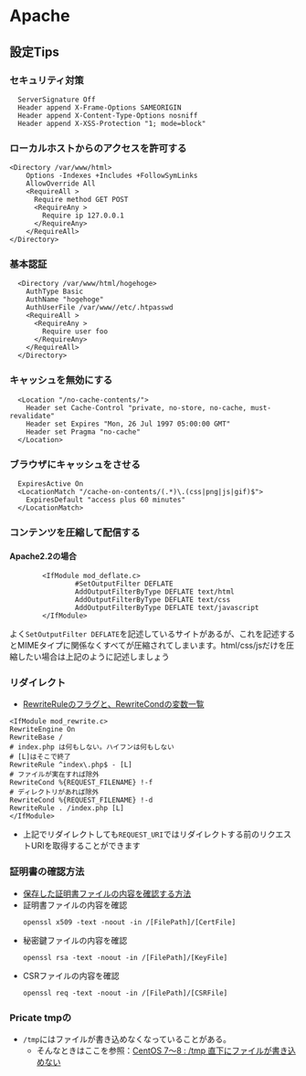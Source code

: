 # Apache
## 設定Tips
### セキュリティ対策
```
  ServerSignature Off
  Header append X-Frame-Options SAMEORIGIN
  Header append X-Content-Type-Options nosniff
  Header append X-XSS-Protection "1; mode=block"
```
### ローカルホストからのアクセスを許可する
```
<Directory /var/www/html>
    Options -Indexes +Includes +FollowSymLinks
    AllowOverride All
    <RequireAll >
      Require method GET POST
      <RequireAny >
        Require ip 127.0.0.1
      </RequireAny>
    </RequireAll>
</Directory>
```
### 基本認証
```
  <Directory /var/www/html/hogehoge>
    AuthType Basic
    AuthName "hogehoge"
    AuthUserFile /var/www//etc/.htpasswd
    <RequireAll >
      <RequireAny >
        Require user foo
      </RequireAny>
    </RequireAll>
  </Directory>
```
### キャッシュを無効にする
```
  <Location "/no-cache-contents/">
    Header set Cache-Control "private, no-store, no-cache, must-revalidate"
    Header set Expires "Mon, 26 Jul 1997 05:00:00 GMT"
    Header set Pragma "no-cache"
  </Location>
```
### ブラウザにキャッシュをさせる
```
  ExpiresActive On
  <LocationMatch "/cache-on-contents/(.*)\.(css|png|js|gif)$">
    ExpiresDefault "access plus 60 minutes"
  </LocationMatch>
```

### コンテンツを圧縮して配信する
#### Apache2.2の場合
```
        <IfModule mod_deflate.c>
                #SetOutputFilter DEFLATE
                AddOutputFilterByType DEFLATE text/html
                AddOutputFilterByType DEFLATE text/css
                AddOutputFilterByType DEFLATE text/javascript
        </IfModule>
```
よく`SetOutputFilter DEFLATE`を記述しているサイトがあるが、これを記述するとMIMEタイプに関係なくすべてが圧縮されてしまいます。html/css/jsだけを圧縮したい場合は上記のように記述しましょう

### リダイレクト
- [RewriteRuleのフラグと、RewriteCondの変数一覧](https://qiita.com/tsukaguitar/items/e37245260f0b1407341d)
```
<IfModule mod_rewrite.c>
RewriteEngine On
RewriteBase /
# index.php は何もしない。ハイフンは何もしない
# [L]はそこで終了
RewriteRule ^index\.php$ - [L]
# ファイルが実在すれば除外
RewriteCond %{REQUEST_FILENAME} !-f
# ディレクトリがあれば除外
RewriteCond %{REQUEST_FILENAME} !-d
RewriteRule . /index.php [L]
</IfModule>
```

- 上記でリダイレクトしても`REQUEST_URI`ではリダイレクトする前のリクエストURIを取得することができます

### 証明書の確認方法
- [保存した証明書ファイルの内容を確認する方法](https://jp.globalsign.com/support/faq/07.html)
- 証明書ファイルの内容を確認
  ```
  openssl x509 -text -noout -in /[FilePath]/[CertFile]
  ```
- 秘密鍵ファイルの内容を確認
  ```
  openssl rsa -text -noout -in /[FilePath]/[KeyFile]
  ```
- CSRファイルの内容を確認
  ```
  openssl req -text -noout -in /[FilePath]/[CSRFile]
  ```

### Pricate tmpの
- `/tmp`にはファイルが書き込めなくなっていることがある。
  - そんなときはここを参照：[CentOS 7～8 : /tmp 直下にファイルが書き込めない](https://server.etutsplus.com/systemd-why-can-not-write-tmp-directory/)